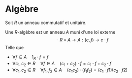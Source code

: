 # Algèbre

Soit $R$ un anneau commutatif et unitaire.

Une $R$-algèbre est un anneau $A$ muni d'une loi externe
$$\cdot ~ R \times A \to A : (c, f) \to c \cdot f$$
Telle que
- $\forall f \in A \quad 1_R \cdot f = f$
- $\forall c_1, c_2 \in R \quad \forall f \in A \quad (c_1+c_2)\cdot f=c_1\cdot f + c_2\cdot f$
- $\forall c_1, c_2 \in R \quad \forall f_1, f_2 \in A \quad (c_1c_2)\cdot(f_1f_2)=(c_1\cdot f1)(c_2\cdot f2)$